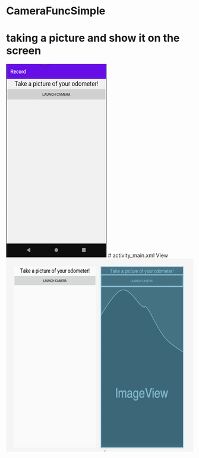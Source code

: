 # CameraFuncSimple
# taking a picture and show it on the screen

<img src="image/screen.png" width=270 height=520>
# activity_main.xml View

<img src="image/xmlView.png" width=540 height=520>
